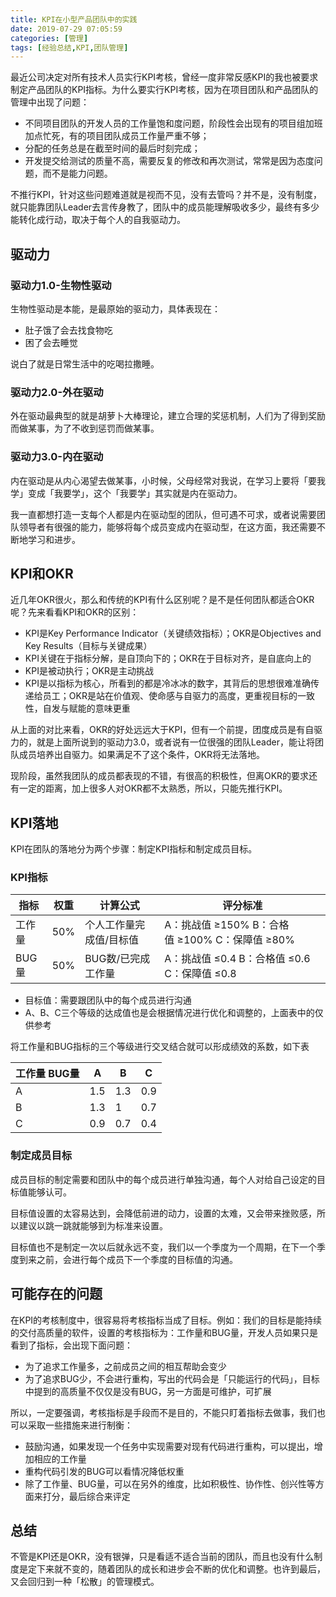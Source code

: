 ```yaml
---
title: KPI在小型产品团队中的实践
date: 2019-07-29 07:05:59
categories: [管理]
tags: [经验总结,KPI,团队管理]
---
```


最近公司决定对所有技术人员实行KPI考核，曾经一度非常反感KPI的我也被要求制定产品团队的KPI指标。为什么要实行KPI考核，因为在项目团队和产品团队的管理中出现了问题：

<!--more-->

* 不同项目团队的开发人员的工作量饱和度问题，阶段性会出现有的项目组加班加点忙死，有的项目团队成员工作量严重不够；
* 分配的任务总是在截至时间的最后时刻完成；
* 开发提交给测试的质量不高，需要反复的修改和再次测试，常常是因为态度问题，而不是能力问题。

不推行KPI，针对这些问题难道就是视而不见，没有去管吗？并不是，没有制度，就只能靠团队Leader去言传身教了，团队中的成员能理解吸收多少，最终有多少能转化成行动，取决于每个人的自我驱动力。

## 驱动力

### 驱动力1.0-生物性驱动

生物性驱动是本能，是最原始的驱动力，具体表现在：

* 肚子饿了会去找食物吃
* 困了会去睡觉

说白了就是日常生活中的吃喝拉撒睡。

### 驱动力2.0-外在驱动

外在驱动最典型的就是胡萝卜大棒理论，建立合理的奖惩机制，人们为了得到奖励而做某事，为了不收到惩罚而做某事。

### 驱动力3.0-内在驱动

内在驱动是从内心渴望去做某事，小时候，父母经常对我说，在学习上要将「要我学」变成「我要学」，这个「我要学」其实就是内在驱动力。

我一直都想打造一支每个人都是内在驱动型的团队，但可遇不可求，或者说需要团队领导者有很强的能力，能够将每个成员变成内在驱动型，在这方面，我还需要不断地学习和进步。

## KPI和OKR

近几年OKR很火，那么和传统的KPI有什么区别呢？是不是任何团队都适合OKR呢？先来看看KPI和OKR的区别：

* KPI是Key Performance Indicator（关键绩效指标）；OKR是Objectives and Key Results（目标与关键成果）
* KPI关键在于指标分解，是自顶向下的；OKR在于目标对齐，是自底向上的
* KPI是被动执行；OKR是主动挑战
* KPI是以指标为核心，所看到的都是冷冰冰的数字，其背后的思想很难准确传递给员工；OKR是站在价值观、使命感与自驱力的高度，更重视目标的一致性，自发与赋能的意味更重

从上面的对比来看，OKR的好处远远大于KPI，但有一个前提，团度成员是有自驱力的，就是上面所说到的驱动力3.0，或者说有一位很强的团队Leader，能让将团队成员培养出自驱力。如果满足不了这个条件，OKR将无法落地。

现阶段，虽然我团队的成员都表现的不错，有很高的积极性，但离OKR的要求还有一定的距离，加上很多人对OKR都不太熟悉，所以，只能先推行KPI。

## KPI落地

KPI在团队的落地分为两个步骤：制定KPI指标和制定成员目标。

### KPI指标

| 指标 | 权重 | 计算公式 | 评分标准 |
| --- | --- | --- | --- |
| 工作量 | 50% | 个人工作量完成值/目标值 | A：挑战值 ≥150% B：合格值 ≥100% C：保障值 ≥80% |
| BUG量 | 50% | BUG数/已完成工作量 | A：挑战值 ≤0.4 B：合格值 ≤0.6 C：保障值 ≤0.8 |

* 目标值：需要跟团队中的每个成员进行沟通
* A、B、C三个等级的达成值也是会根据情况进行优化和调整的，上面表中的仅供参考

将工作量和BUG指标的三个等级进行交叉结合就可以形成绩效的系数，如下表

| 工作量 BUG量 | A | B | C |
| --- | --- | --- | --- |
| A | 1.5 | 1.3 | 0.9 |
| B | 1.3 | 1 | 0.7 |
| C | 0.9 | 0.7 | 0.4 |

### 制定成员目标

成员目标的制定需要和团队中的每个成员进行单独沟通，每个人对给自己设定的目标值能够认可。

目标值设置的太容易达到，会降低前进的动力，设置的太难，又会带来挫败感，所以建议以跳一跳就能够到为标准来设置。

目标值也不是制定一次以后就永远不变，我们以一个季度为一个周期，在下一个季度到来之前，会进行每个成员下一个季度的目标值的沟通。

## 可能存在的问题

在KPI的考核制度中，很容易将考核指标当成了目标。例如：我们的目标是能持续的交付高质量的软件，设置的考核指标为：工作量和BUG量，开发人员如果只是看到了指标，会出现下面问题：

* 为了追求工作量多，之前成员之间的相互帮助会变少
* 为了追求BUG少，不会进行重构，写出的代码会是「只能运行的代码」，目标中提到的高质量不仅仅是没有BUG，另一方面是可维护，可扩展

所以，一定要强调，考核指标是手段而不是目的，不能只盯着指标去做事，我们也可以采取一些措施来进行制衡：

* 鼓励沟通，如果发现一个任务中实现需要对现有代码进行重构，可以提出，增加相应的工作量
* 重构代码引发的BUG可以看情况降低权重
* 除了工作量、BUG量，可以在另外的维度，比如积极性、协作性、创兴性等方面来打分，最后综合来评定

## 总结

不管是KPI还是OKR，没有银弹，只是看适不适合当前的团队，而且也没有什么制度是定下来就不变的，随着团队的成长和进步会不断的优化和调整。也许到最后，又会回归到一种「松散」的管理模式。

